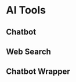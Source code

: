 <script setup>
import { ref } from 'vue';
import NavContainer from '../components/NavContainer.vue';
import newsData from '../assets/tools/ai-tools.json';

const data = ref(newsData);
</script>

# AI Tools

## Chatbot

<NavContainer :data="data.chatbot"/>

## Web Search

<NavContainer :data="data.webSearch"/>

## Chatbot Wrapper

<NavContainer :data="data.chatbotWrapper"/>
